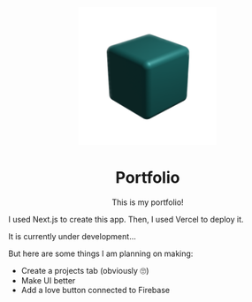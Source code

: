 <p align="center">
  <img src="/public/images/cuboost.png" width="250">
</p>
<h1 align="center">Portfolio</h1>
<p align="center">This is my portfolio!</p>

I used Next.js to create this app. Then, I used Vercel to deploy it.

It is currently under development...

But here are some things I am planning on making:

- Create a projects tab (obviously 🙄)
- Make UI better
- Add a love button connected to Firebase

